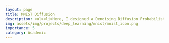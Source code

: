 ```yaml
---
layout: page
title: MNIST Diffusion
description: <ul><li>Here, I designed a Denoising Diffusion Probabilistic Model (DDPM) for generating the MNIST data</li><li>The model was written in Pytorch and produced 80% generation for 36 sample sets of the MNIST numbers, using 10000 diffusion steps </li></ul>
img: assets/img/projects/deep_learning/mnist/mnist_icon.png
importance: 5
category: Academic
---
```

